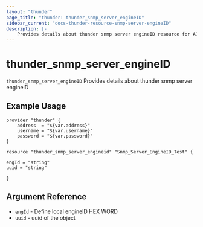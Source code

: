 ```yaml
---
layout: "thunder"
page_title: "thunder: thunder_snmp_server_engineID"
sidebar_current: "docs-thunder-resource-snmp-server-engineID"
description: |-
	Provides details about thunder snmp server engineID resource for A10
---
```


# thunder\_snmp\_server\_engineID

`thunder_snmp_server_engineID` Provides details about thunder snmp server engineID
## Example Usage


```hcl
provider "thunder" {
    address  = "${var.address}"
    username = "${var.username}"  
    password = "${var.password}"
}

resource "thunder_snmp_server_engineid" "Snmp_Server_EngineID_Test" {

engId = "string"
uuid = "string"
 
}
```

## Argument Reference

* `engId` - Define local engineID HEX WORD
* `uuid` - uuid of the object

